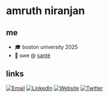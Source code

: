 
<!--
**amruth-sn/amruth-sn** is a ✨ _special_ ✨ repository because its `README.md` (this file) appears on your GitHub profile.

Here are some ideas to get you started:

- 🔭 I’m currently working on ...
- 🌱 I’m currently learning ...
- 👯 I’m looking to collaborate on ...
- 🤔 I’m looking for help with ...
- 💬 Ask me about ...
- 📫 How to reach me: ...
- 😄 Pronouns: ...
- ⚡ Fun fact: ...
-->

# amruth niranjan

## me

- 🎓 boston university 2025
- 🚀 swe @ [santé](https://santehq.com/)

## links

[![Email](https://img.shields.io/badge/email-D14836?style=for-the-badge&logo=gmail&logoColor=white)](mailto:amruth@bu.edu)
[![LinkedIn](https://img.shields.io/badge/linkedin-0A66C2?style=for-the-badge&logo=linkedin&logoColor=white)](https://www.linkedin.com/in/amruthn/)
[![Website](https://img.shields.io/badge/website-000000?style=for-the-badge&logo=About.me&logoColor=white)](https://amruthn.com)
[![Twitter](https://img.shields.io/badge/twitter-1DA1F2?style=for-the-badge&logo=twitter&logoColor=white)](https://x.com/0xAmruth)

